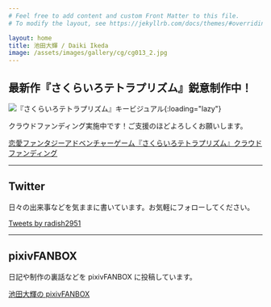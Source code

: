 ```yaml
---
# Feel free to add content and custom Front Matter to this file.
# To modify the layout, see https://jekyllrb.com/docs/themes/#overriding-theme-defaults

layout: home
title: 池田大輝 / Daiki Ikeda
image: /assets/images/gallery/cg/cg013_2.jpg
---
```


## 最新作『さくらいろテトラプリズム』鋭意制作中！

![『さくらいろテトラプリズム』キービジュアル](https://blooming-spectrum.com/sakurairo-tetraprism/img/main_visual.jpg){:loading="lazy"}

クラウドファンディング実施中です！ご支援のほどよろしくお願いします。

[恋愛ファンタジーアドベンチャーゲーム『さくらいろテトラプリズム』クラウドファンディング](https://soreosu.com/projects/sakurairo-tetraprism)

---

## Twitter

日々の出来事などを気ままに書いています。お気軽にフォローしてください。

<a class="twitter-timeline" data-height="700" href="https://twitter.com/radish2951?ref_src=twsrc%5Etfw">Tweets by radish2951</a> <script async src="https://platform.twitter.com/widgets.js" charset="utf-8"></script>

---

## pixivFANBOX

日記や制作の裏話などを pixivFANBOX に投稿しています。

[池田大輝の pixivFANBOX](https://radish2951.fanbox.cc/)
